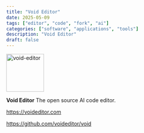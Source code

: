 ```yaml
---
title: "Void Editor"
date: 2025-05-09
tags: ["editor", "code", "fork", "ai"]
categories: ["software", "applications", "tools"]
description: "Void Editor"
draft: false
---
```


<img src="https://voideditor.com/void/slice_of_void.png" alt="void-editor" width="100" height="100">

**Void Editor** The open source AI code editor.

https://voideditor.com

https://github.com/voideditor/void
